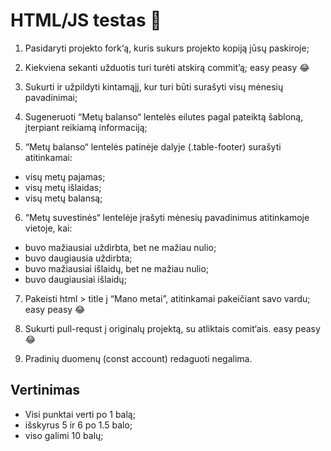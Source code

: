 # HTML/JS testas 🥸

1.	Pasidaryti projekto fork‘ą, kuris sukurs projekto kopiją jūsų paskiroje;

2.	Kiekviena sekanti užduotis turi turėti atskirą commit’ą; easy peasy 😂

3.	Sukurti ir užpildyti kintamąjį, kur turi būti surašyti visų mėnesių pavadinimai;

4.	Sugeneruoti “Metų balanso“ lentelės eilutes pagal pateiktą šabloną, įterpiant reikiamą informaciją;

5.	“Metų balanso“ lentelės patinėje dalyje (.table-footer) surašyti atitinkamai:
-	visų metų pajamas;
-	visų metų išlaidas;
-	visų metų balansą;

6.	“Metų suvestinės“ lentelėje įrašyti mėnesių pavadinimus atitinkamoje vietoje, kai:
-	buvo mažiausiai uždirbta, bet ne mažiau nulio;
-	buvo daugiausia uždirbta;
-	buvo mažiausiai išlaidų, bet ne mažiau nulio;
-	buvo daugiausiai išlaidų;

7.	Pakeisti html > title į “Mano metai”, atitinkamai pakeičiant savo vardu; easy peasy 😂

8.	Sukurti pull-requst į originalų projektą, su atliktais comit‘ais. easy peasy 😂

9.	Pradinių duomenų (const account) redaguoti negalima.

## Vertinimas

-	Visi punktai verti po 1 balą;
-	išskyrus 5 ir 6 po 1.5 balo;
-	viso galimi 10 balų;
